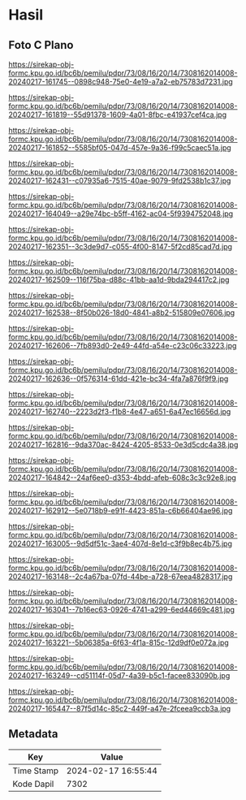 # Hasil

## Foto C Plano

https://sirekap-obj-formc.kpu.go.id/bc6b/pemilu/pdpr/73/08/16/20/14/7308162014008-20240217-161745--0898c948-75e0-4e19-a7a2-eb75783d7231.jpg

https://sirekap-obj-formc.kpu.go.id/bc6b/pemilu/pdpr/73/08/16/20/14/7308162014008-20240217-161819--55d91378-1609-4a01-8fbc-e41937cef4ca.jpg

https://sirekap-obj-formc.kpu.go.id/bc6b/pemilu/pdpr/73/08/16/20/14/7308162014008-20240217-161852--5585bf05-047d-457e-9a36-f99c5caec51a.jpg

https://sirekap-obj-formc.kpu.go.id/bc6b/pemilu/pdpr/73/08/16/20/14/7308162014008-20240217-162431--c07935a6-7515-40ae-9079-9fd2538b1c37.jpg

https://sirekap-obj-formc.kpu.go.id/bc6b/pemilu/pdpr/73/08/16/20/14/7308162014008-20240217-164049--a29e74bc-b5ff-4162-ac04-5f9394752048.jpg

https://sirekap-obj-formc.kpu.go.id/bc6b/pemilu/pdpr/73/08/16/20/14/7308162014008-20240217-162351--3c3de9d7-c055-4f00-8147-5f2cd85cad7d.jpg

https://sirekap-obj-formc.kpu.go.id/bc6b/pemilu/pdpr/73/08/16/20/14/7308162014008-20240217-162509--116f75ba-d88c-41bb-aa1d-9bda294417c2.jpg

https://sirekap-obj-formc.kpu.go.id/bc6b/pemilu/pdpr/73/08/16/20/14/7308162014008-20240217-162538--8f50b026-18d0-4841-a8b2-515809e07606.jpg

https://sirekap-obj-formc.kpu.go.id/bc6b/pemilu/pdpr/73/08/16/20/14/7308162014008-20240217-162606--7fb893d0-2e49-44fd-a54e-c23c06c33223.jpg

https://sirekap-obj-formc.kpu.go.id/bc6b/pemilu/pdpr/73/08/16/20/14/7308162014008-20240217-162636--0f576314-61dd-421e-bc34-4fa7a876f9f9.jpg

https://sirekap-obj-formc.kpu.go.id/bc6b/pemilu/pdpr/73/08/16/20/14/7308162014008-20240217-162740--2223d2f3-f1b8-4e47-a651-6a47ec16656d.jpg

https://sirekap-obj-formc.kpu.go.id/bc6b/pemilu/pdpr/73/08/16/20/14/7308162014008-20240217-162816--9da370ac-8424-4205-8533-0e3d5cdc4a38.jpg

https://sirekap-obj-formc.kpu.go.id/bc6b/pemilu/pdpr/73/08/16/20/14/7308162014008-20240217-164842--24af6ee0-d353-4bdd-afeb-608c3c3c92e8.jpg

https://sirekap-obj-formc.kpu.go.id/bc6b/pemilu/pdpr/73/08/16/20/14/7308162014008-20240217-162912--5e0718b9-e91f-4423-851a-c6b66404ae96.jpg

https://sirekap-obj-formc.kpu.go.id/bc6b/pemilu/pdpr/73/08/16/20/14/7308162014008-20240217-163005--9d5df51c-3ae4-407d-8e1d-c3f9b8ec4b75.jpg

https://sirekap-obj-formc.kpu.go.id/bc6b/pemilu/pdpr/73/08/16/20/14/7308162014008-20240217-163148--2c4a67ba-07fd-44be-a728-67eea4828317.jpg

https://sirekap-obj-formc.kpu.go.id/bc6b/pemilu/pdpr/73/08/16/20/14/7308162014008-20240217-163041--7b16ec63-0926-4741-a299-6ed44669c481.jpg

https://sirekap-obj-formc.kpu.go.id/bc6b/pemilu/pdpr/73/08/16/20/14/7308162014008-20240217-163221--5b06385a-6f63-4f1a-815c-12d9df0e072a.jpg

https://sirekap-obj-formc.kpu.go.id/bc6b/pemilu/pdpr/73/08/16/20/14/7308162014008-20240217-163249--cd51114f-05d7-4a39-b5c1-facee833090b.jpg

https://sirekap-obj-formc.kpu.go.id/bc6b/pemilu/pdpr/73/08/16/20/14/7308162014008-20240217-165447--87f5d14c-85c2-449f-a47e-2fceea9ccb3a.jpg


## Metadata

| Key        | Value               |
| ---------- | ------------------- |
| Time Stamp | 2024-02-17 16:55:44 |
| Kode Dapil | 7302                |



